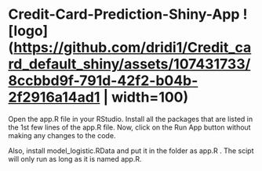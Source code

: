 # Credit-Card-Prediction-Shiny-App  ![logo](https://github.com/dridi1/Credit_card_default_shiny/assets/107431733/8ccbbd9f-791d-42f2-b04b-2f2916a14ad1 | width=100)
Open the app.R file in your RStudio. Install all the packages that are listed in the 1st few lines of the app.R file. Now, click on the Run App button without making any changes to the code. 

Also, install model_logistic.RData and put it in the folder as app.R . The scipt will only run as long as it is named app.R.
